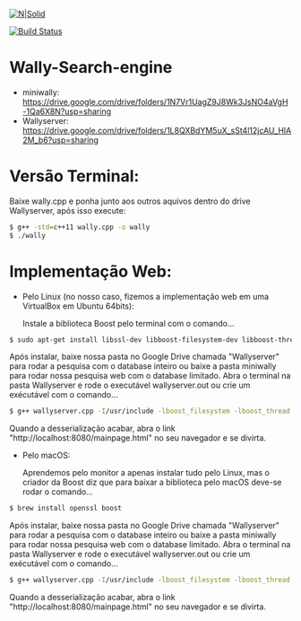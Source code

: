 [![N|Solid](https://cldup.com/dTxpPi9lDf.thumb.png)](https://nodesource.com/products/nsolid)

[![Build Status](https://travis-ci.org/joemccann/dillinger.svg?branch=master)](https://travis-ci.org/joemccann/dillinger)
# Wally-Search-engine



- miniwally: https://drive.google.com/drive/folders/1N7Vr1UagZ9J8Wk3JsNO4aVgH-1Qa6X8N?usp=sharing
- Wallyserver: https://drive.google.com/drive/folders/1L8QXBdYM5uX_sSt4l12jcAU_HIA2M_b6?usp=sharing


# Versão Terminal:

Baixe wally.cpp e ponha junto aos outros aquivos dentro do drive Wallyserver, após isso execute:

```sh
$ g++ -std=c++11 wally.cpp -o wally 
$ ./wally
```

# Implementação Web:

- Pelo Linux (no nosso caso, fizemos a implementação web em uma VirtualBox em Ubuntu 64bits): 

  Instale a biblioteca Boost pelo terminal com o comando...
  
```sh
$ sudo apt-get install libssl-dev libboost-filesystem-dev libboost-thread-dev
```
  Após instalar, baixe nossa pasta no Google Drive chamada "Wallyserver" para rodar a pesquisa com o database inteiro ou baixe a pasta miniwally para rodar nossa pesquisa web com o database limitado.
  Abra o terminal na pasta Wallyserver e rode o executável wallyserver.out ou crie um exécutável com o comando...
  
```sh
$ g++ wallyserver.cpp -I/usr/include -lboost_filesystem -lboost_thread -lpthread -o wallyserver.out -o nomeexecutavel.out
```  
  Quando a desserialização acabar, abra o link "http://localhost:8080/mainpage.html" no seu navegador e se divirta.
  
- Pelo macOS:

  Aprendemos pelo monitor a apenas instalar tudo pelo Linux, mas o criador da Boost diz que para baixar a biblioteca pelo macOS deve-se rodar o comando...
  
```sh
$ brew install openssl boost
```

  Após instalar, baixe nossa pasta no Google Drive chamada "Wallyserver" para rodar a pesquisa com o database inteiro ou baixe a pasta miniwally para rodar nossa pesquisa web com o database limitado.
  Abra o terminal na pasta Wallyserver e rode o executável wallyserver.out ou crie um exécutável com o comando...
  
```sh
$ g++ wallyserver.cpp -I/usr/include -lboost_filesystem -lboost_thread -lpthread -o wallyserver.out -o nomeexecutavel.out
```  
  
  Quando a desserialização acabar, abra o link "http://localhost:8080/mainpage.html" no seu navegador e se divirta.
  
